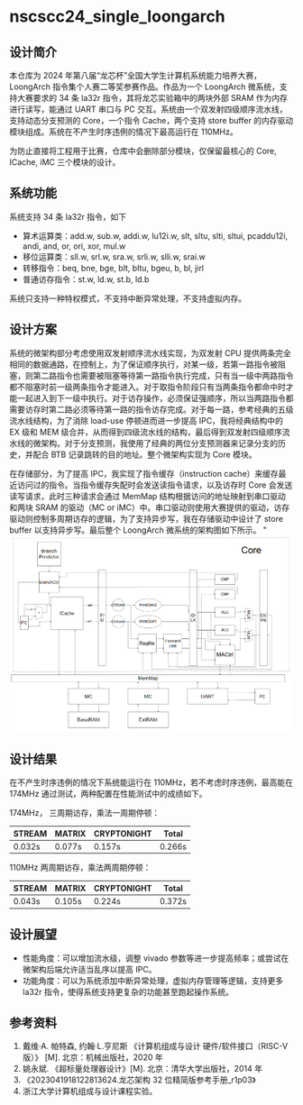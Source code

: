 # nscscc24_single_loongarch

## 设计简介

本仓库为 2024 年第八届“龙芯杯”全国大学生计算机系统能力培养大赛，LoongArch 指令集个人赛二等奖参赛作品。作品为一个 LoongArch 微系统，支持大赛要求的 34 条 la32r 指令，其将龙芯实验箱中的两块外部 SRAM 作为内存进行读写，能通过 UART 串口与 PC 交互。系统由一个双发射四级顺序流水线，支持动态分支预测的 Core，一个指令 Cache，两个支持 store buffer 的内存驱动模块组成。系统在不产生时序违例的情况下最高运行在 110MHz。

为防止直接将工程用于比赛，仓库中会删除部分模块，仅保留最核心的 Core, ICache, iMC 三个模块的设计。

## 系统功能

系统支持 34 条 la32r 指令，如下

- 算术运算类：add.w, sub.w, addi.w, lu12i.w, slt, sltu, slti, sltui, pcaddu12i, andi, and, or, ori, xor, mul.w
- 移位运算类：sll.w, srl.w, sra.w, srli.w, slli.w, srai.w
- 转移指令：beq, bne, bge, blt, bltu, bgeu, b, bl, jirl
- 普通访存指令：st.w, ld.w, st.b, ld.b

系统只支持一种特权模式，不支持中断异常处理，不支持虚拟内存。

## 设计方案

系统的微架构部分考虑使用双发射顺序流水线实现，为双发射 CPU 提供两条完全相同的数据通路，在控制上，为了保证顺序执行，对某一级，若第一路指令被阻塞，则第二路指令也需要被阻塞等待第一路指令执行完成，只有当一级中两路指令都不阻塞时前一级两条指令才能进入。对于取指令阶段只有当两条指令都命中时才能一起进入到下一级中执行。对于访存操作，必须保证强顺序，所以当两路指令都需要访存时第二路必须等待第一路的指令访存完成。对于每一路，参考经典的五级流水线结构，为了消除 load-use 停顿进而进一步提高 IPC，我将经典结构中的 EX 级和 MEM 级合并，从而得到四级流水线的结构，最后得到双发射四级顺序流水线的微架构。对于分支预测，我使用了经典的两位分支预测器来记录分支的历史，并配合 BTB 记录跳转的目的地址。整个微架构实现为 Core 模块。

在存储部分，为了提高 IPC，我实现了指令缓存（instruction cache）来缓存最近访问过的指令。当指令缓存失配时会发送读指令请求，以及访存时 Core 会发送读写请求，此时三种请求会通过 MemMap 结构根据访问的地址映射到串口驱动和两块 SRAM 的驱动（MC or iMC）中。串口驱动则使用大赛提供的驱动，访存驱动则控制多周期访存的逻辑，为了支持异步写，我在存储驱动中设计了 store buffer 以支持异步写。最后整个 LoongArch 微系统的架构图如下所示。
"
<img src="architecture.png">

## 设计结果

在不产生时序违例的情况下系统能运行在 110MHz，若不考虑时序违例，最高能在 174MHz 通过测试，两种配置在性能测试中的成绩如下。

174MHz， 三周期访存，乘法一周期停顿：

| STREAM | MATRIX | CRYPTONIGHT | Total |
| --- | --- | --- | --- |
| 0.032s | 0.077s | 0.157s | 0.266s |

110MHz 两周期访存，乘法两周期停顿： 

| STREAM | MATRIX | CRYPTONIGHT | Total |
| --- | --- | --- | --- |
| 0.043s | 0.105s | 0.224s | 0.372s |

## 设计展望

- 性能角度：可以增加流水级，调整 vivado 参数等进一步提高频率；或尝试在微架构后端允许适当乱序以提高 IPC。
- 功能角度：可以为系统添加中断异常处理，虚拟内存管理等逻辑，支持更多 la32r 指令，使得系统支持更复杂的功能甚至跑起操作系统。

## 参考资料

1. 戴维·A. 帕特森, 约翰·L.亨尼斯 《计算机组成与设计 硬件/软件接口（RISC-V 版）》 [M]. 北京：机械出版社，2020 年
2. 姚永斌. 《超标量处理器设计》[M]. 北京：清华大学出版社，2014 年
3. 《2023041918122813624.龙芯架构 32 位精简版参考手册_r1p03》 
4. 浙江大学计算机组成与设计课程实验。